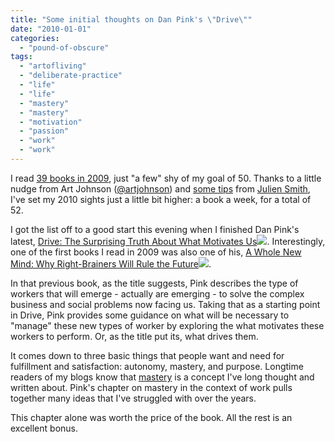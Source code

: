 ```yaml
---
title: "Some initial thoughts on Dan Pink's \"Drive\""
date: "2010-01-01"
categories: 
  - "pound-of-obscure"
tags: 
  - "artofliving"
  - "deliberate-practice"
  - "life"
  - "life"
  - "mastery"
  - "mastery"
  - "motivation"
  - "passion"
  - "work"
  - "work"
---
```


I read [39 books in 2009](http://www.goodreads.com/review/list/1852826?shelf=50-books--09-), just "a few" shy of my goal of 50. Thanks to a little nudge from Art Johnson ([@artjohnson](http://twitter.com/artjohnson)) and [some tips](http://inoveryourhead.net/how-to-read-a-book-a-week-in-2010/) from [Julien Smith](http://inoveryourhead.net/about-julien/), I've set my 2010 sights just a little bit higher: a book a week, for a total of 52.

I got the list off to a good start this evening when I finished Dan Pink's latest, [Drive: The Surprising Truth About What Motivates Us](http://www.amazon.com/gp/product/1594488843?ie=UTF8&tag=gbrettmiller-20&linkCode=as2&camp=1789&creative=9325&creativeASIN=1594488843)![](http://www.assoc-amazon.com/e/ir?t=gbrettmiller-20&l=as2&o=1&a=1594488843). Interestingly, one of the first books I read in 2009 was also one of his, [A Whole New Mind: Why Right-Brainers Will Rule the Future](http://www.amazon.com/gp/product/1594481717?ie=UTF8&tag=gbrettmiller-20&linkCode=as2&camp=1789&creative=9325&creativeASIN=1594481717)![](http://www.assoc-amazon.com/e/ir?t=gbrettmiller-20&l=as2&o=1&a=1594481717).

In that previous book, as the title suggests, Pink describes the type of workers that will emerge - actually are emerging - to solve the complex business and social problems now facing us. Taking that as a starting point in Drive, Pink provides some guidance on what will be necessary to "manage" these new types of worker by exploring the what motivates these workers to perform. Or, as the title put its, what drives them.

It comes down to three basic things that people want and need for fulfillment and satisfaction: autonomy, mastery, and purpose. Longtime readers of my blogs know that [mastery](http://blog.gbrettmiller.com/tag/mastery/) is a concept I've long thought and written about. Pink's chapter on mastery in the context of work pulls together many ideas that I've struggled with over the years.

This chapter alone was worth the price of the book. All the rest is an excellent bonus.
